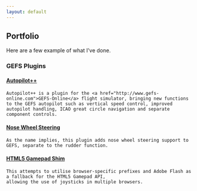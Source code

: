 ```yaml
---
layout: default
---
```


<div class="row marketing">
  <h2>Portfolio</h2>

  Here are a few example of what I've done.
  
  <h3>GEFS Plugins</h3>
  
  <div class="col-lg-6">
    <h4><a href="//github.com/Qantas94Heavy/autopilot-pp">Autopilot++</a></h4>
   
    Autopilot++ is a plugin for the <a href="http://www.gefs-online.com">GEFS-Online</a> flight simulator, bringing new functions
    to the GEFS autopilot such as vertical speed control, improved autopilot handling, ICAO great circle navigation and separate
    component controls.
  </div>
  
  <div class="col-lg-6">
    <h4><a href="//github.com/Qantas94Heavy/nose-wheel-steering">Nose Wheel Steering</a></h4>
    
    As the name implies, this plugin adds nose wheel steering support to GEFS, separate to the rudder function.
  </div>
  
  <div class="col-lg-6">
    <h4><a href="//github.com/Qantas94Heavy/gamepad-shim">HTML5 Gamepad Shim</a></h4>
    
    This attempts to utilise browser-specific prefixes and Adobe Flash as a fallback for the HTML5 Gamepad API,
    allowing the use of joysticks in multiple browsers.
  </div>
</div>